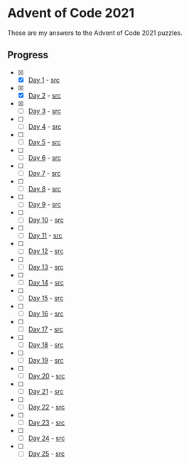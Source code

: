 # Advent of Code 2021 

These are my answers to the Advent of Code 2021 puzzles.

## Progress

- [x] - [x] [Day 1](https://adventofcode.com/2021/day/1) - [src](./src/day01)
- [x] - [x] [Day 2](https://adventofcode.com/2021/day/2) - [src](./src/day02)
- [x] - [ ] [Day 3](https://adventofcode.com/2021/day/3) - [src](./src/day03)
- [ ] - [ ] [Day 4](https://adventofcode.com/2021/day/4) - [src](./src/day04)
- [ ] - [ ] [Day 5](https://adventofcode.com/2021/day/5) - [src](./src/day05)
- [ ] - [ ] [Day 6](https://adventofcode.com/2021/day/6) - [src](./src/day06)
- [ ] - [ ] [Day 7](https://adventofcode.com/2021/day/7) - [src](./src/day07)
- [ ] - [ ] [Day 8](https://adventofcode.com/2021/day/8) - [src](./src/day08)
- [ ] - [ ] [Day 9](https://adventofcode.com/2021/day/9) - [src](./src/day09)
- [ ] - [ ] [Day 10](https://adventofcode.com/2021/day/10) - [src](./src/day10)
- [ ] - [ ] [Day 11](https://adventofcode.com/2021/day/11) - [src](./src/day11)
- [ ] - [ ] [Day 12](https://adventofcode.com/2021/day/12) - [src](./src/day12)
- [ ] - [ ] [Day 13](https://adventofcode.com/2021/day/13) - [src](./src/day13)
- [ ] - [ ] [Day 14](https://adventofcode.com/2021/day/14) - [src](./src/day14)
- [ ] - [ ] [Day 15](https://adventofcode.com/2021/day/15) - [src](./src/day15)
- [ ] - [ ] [Day 16](https://adventofcode.com/2021/day/16) - [src](./src/day16)
- [ ] - [ ] [Day 17](https://adventofcode.com/2021/day/17) - [src](./src/day17)
- [ ] - [ ] [Day 18](https://adventofcode.com/2021/day/18) - [src](./src/day18)
- [ ] - [ ] [Day 19](https://adventofcode.com/2021/day/19) - [src](./src/day19)
- [ ] - [ ] [Day 20](https://adventofcode.com/2021/day/20) - [src](./src/day20)
- [ ] - [ ] [Day 21](https://adventofcode.com/2021/day/21) - [src](./src/day21)
- [ ] - [ ] [Day 22](https://adventofcode.com/2021/day/22) - [src](./src/day22)
- [ ] - [ ] [Day 23](https://adventofcode.com/2021/day/23) - [src](./src/day23)
- [ ] - [ ] [Day 24](https://adventofcode.com/2021/day/24) - [src](./src/day24)
- [ ] - [ ] [Day 25](https://adventofcode.com/2021/day/25) - [src](./src/day25)
